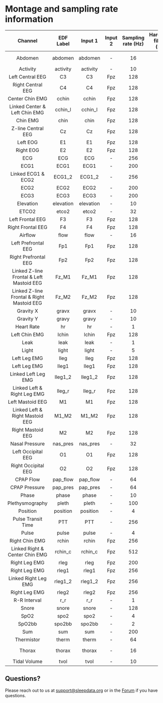 # Montage and sampling rate information

| Channel                                   | EDF Label | Input 1   | Input 2 | Sampling rate (Hz) | Hardware filters (Hz) | Sensor type               |
|:-----------------------------------------:|:---------:|:---------:|:-------:|:------------------:|:---------------------:|:-------------------------:|
| Abdomen                                   | abdomen   | abdomen   | -       | 16                 | -                     | Respiratory Band          |
| Activity                                  | activity  | activity  | -       | 10                 | -                     | -                         |
| Left Central EEG                          | C3        | C3        | Fpz     | 128                | -                     |-|
| Right Central EEG                         | C4        | C4        | Fpz     | 128                | -                     |-|
| Center Chin EMG                           | cchin     | cchin     | Fpz     | 128                | -                     |-|
| Linked Center & Left Chin EMG             | cchin_l   | cchin_l   | Fpz     | 128                | -                     |-|
| Chin EMG                                  | chin      | chin      | Fpz     | 128                | -                     |-|
| Z-line Central EEG                        | Cz        | Cz        | Fpz     | 128                | -                     |-|
| Left EOG                                  | E1        | E1        | Fpz     | 128                | -                     |-|
| Right EOG                                 | E2        | E2        | Fpz     | 128                | -                     |-|
| ECG                                       | ECG       | ECG       | -       | 256                | -                     |-|
| ECG1                                      | ECG1      | ECG1      | -       | 200                | -                     |-|
| Linked ECG1 & ECG2                        | ECG1_2    | ECG1_2    | -       | 256                | -                     |-|
| ECG2                                      | ECG2      | ECG2      | -       | 200                | -                     |-|
| ECG3                                      | ECG3      | ECG3      | -       | 200                | -                     |-|
| Elevation                                 | elevation | elevation | -       | 10                 | -                     |-|
| ETCO2                                     | etco2     | etco2     | -       | 32                 | -                     |-|
| Left Frontal EEG                          | F3        | F3        | Fpz     | 128                | -                     |-|
| Right Frontal EEG                         | F4        | F4        | Fpz     | 128                | -                     |-|
| Airflow                                   | flow      | flow      | -       | 16                 | -                     |-|
| Left Prefrontal EEG                       | Fp1       | Fp1       | Fpz     | 128                | -                     |-|
| Right Prefrontal EEG                      | Fp2       | Fp2       | Fpz     | 128                | -                     |-|
| Linked Z-line Frontal & Left Mastoid EEG  | Fz_M1     | Fz_M1     | Fpz     | 128                | -                     |-|
| Linked Z-line Frontal & Right Mastoid EEG | Fz_M2     | Fz_M2     | Fpz     | 128                | -                     |-|
| Gravity X                                 | gravx     | gravx     | -       | 10                 | -                     |-|
| Gravity Y                                 | gravy     | gravy     | -       | 10                 | -                     |-|
| Heart Rate                                | hr        | hr        | -       | 1                  | -                     |-|
| Left Chin EMG                             | lchin     | lchin     | Fpz     | 128                | -                     |-|
| Leak                                      | leak      | leak      | -       | 1                  | -                     |-|
| Light                                     | light     | light     | -       | 5                  | -                     |-|
| Left Leg EMG                              | lleg      | lleg      | Fpz     | 128                | -                     |-|
| Left Leg EMG                              | lleg1     | lleg1     | Fpz     | 128                | -                     |-|
| Linked Left Leg EMG                       | lleg1_2   | lleg1_2   | Fpz     | 128                | -                     |-|
| Linked Left & Right Leg EMG               | lleg_r    | lleg_r    | Fpz     | 128                | -                     |-|
| Left Mastoid EEG                          | M1        | M1        | Fpz     | 128                | -                     |-|
| Linked Left & Right Mastoid EEG           | M1_M2     | M1_M2     | Fpz     | 128                | -                     |-|
| Right Mastoid EEG                         | M2        | M2        | Fpz     | 128                | -                     |-|
| Nasal Pressure                            | nas_pres  | nas_pres  | -       | 32                 | -                     |-|
| Left Occipital EEG                        | O1        | O1        | Fpz     | 128                | -                     |-|
| Right Occipital EEG                       | O2        | O2        | Fpz     | 128                | -                     |-|
| CPAP Flow                                 | pap_flow  | pap_flow  | -       | 64                 | -                     |-|
| CPAP Pressure                             | pap_pres  | pap_pres  | -       | 64                 | -                     |-|
| Phase                                     | phase     | phase     | -       | 10                 | -                     |-|
| Plethysmography                           | pleth     | pleth     | -       | 100                | -                     |-|
| Position                                  | position  | position  | -       | 4                  | -                     |-|
| Pulse Transit Time                        | PTT       | PTT       | -       | 256                | -                     |-|
| Pulse                                     | pulse     | pulse     | -       | 4                  | -                     |-|
| Right Chin EMG                            | rchin     | rchin     | Fpz     | 256                | -                     |-|
| Linked Right & Center Chin EMG            | rchin_c   | rchin_c   | Fpz     | 512                | -                     |-|
| Right Leg EMG                             | rleg      | rleg      | Fpz     | 200                | -                     |-|
| Right Leg EMG                             | rleg1     | rleg1     | Fpz     | 256                | -                     |-|
| Linked Right Leg EMG                      | rleg1_2   | rleg1_2   | Fpz     | 256                | -                     |-|
| Right Leg EMG                             | rleg2     | rleg2     | Fpz     | 256                | -                     |-|
| R-R Interval                              | r_r       | r_r       | -       | 1                  | -                     | -                         |
| Snore                                     | snore     | snore     | -       | 128                | -                     | -                         |
| SpO2                                      | spo2      | spo2      | -       | 4                  | -                     | -                         |
| SpO2bb                                    | spo2bb    | spo2bb    | -       | 2                  | -                     | -                         |
| Sum                                       | sum       | sum       | -       | 200                | -                     | -                         |
| Thermistor                                | therm     | therm     | -       | 64                 | -                     | Thermistor                |
| Thorax                                    | thorax    | thorax    | -       | 16                 | -                     | Respiratory Band          |
| Tidal Volume                              | tvol      | tvol      | -       | 10                 | -                     | -                         |

## Questions?

Please reach out to us at support@sleepdata.org or in the [Forum](https://sleepdata.org/forum) if you have questions.
